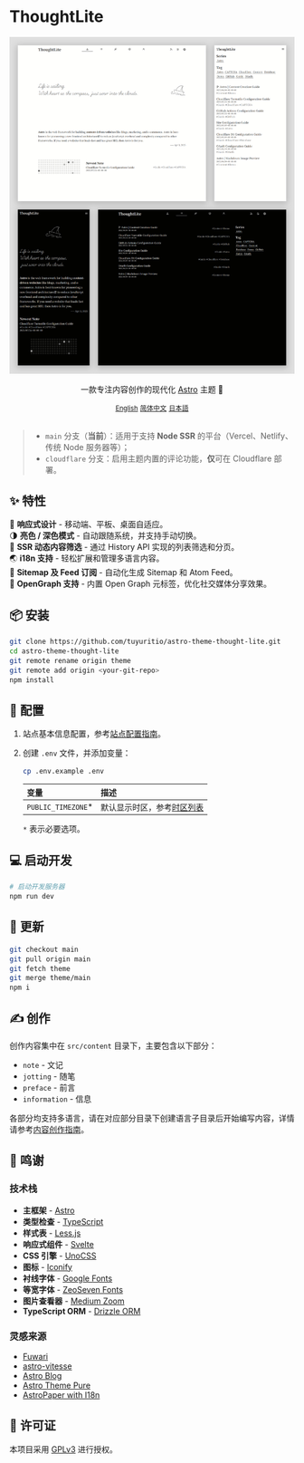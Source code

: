 # ThoughtLite

<div align="center">
    <img src=".github/assets/preview.webp">
    <p></p>
    <p>一款专注内容创作的现代化 <a href="https://astro.build/">Astro</a> 主题 🌟</p>
    <small><a href="README.md">English</a></small> <small><ins>简体中文</ins></small> <small><a href="README_ja.md">日本語</a></small>
</div>

<br />

> - `main` 分支（**当前**）：适用于支持 **Node SSR** 的平台（Vercel、Netlify、传统 Node 服务器等）；
> - `cloudflare` 分支：启用主题内置的评论功能，**仅**可在 Cloudflare 部署。

## ✨ 特性

📱 **响应式设计** - 移动端、平板、桌面自适应。\
🌗 **亮色 / 深色模式** - 自动跟随系统，并支持手动切换。\
📃 **SSR 动态内容筛选** - 通过 History API 实现的列表筛选和分页。\
🌏 **i18n 支持** - 轻松扩展和管理多语言内容。\
📰 **Sitemap 及 Feed 订阅** - 自动化生成 Sitemap 和 Atom Feed。\
🔗 **OpenGraph 支持** - 内置 Open Graph 元标签，优化社交媒体分享效果。

## 📦 安装

```sh
git clone https://github.com/tuyuritio/astro-theme-thought-lite.git
cd astro-theme-thought-lite
git remote rename origin theme
git remote add origin <your-git-repo>
npm install
```

## 🔧 配置

1. 站点基本信息配置，参考[站点配置指南](src/content/note/zh-cn/configuration.md)。
2. 创建 `.env` 文件，并添加变量：

    ```sh
    cp .env.example .env
    ```

    | 变量 | 描述 |
    | - | - |
    | `PUBLIC_TIMEZONE`* | 默认显示时区，参考[时区列表](https://en.wikipedia.org/wiki/List_of_tz_database_time_zones#List) |

    `*` 表示必要选项。

## 💻 启动开发

```sh
# 启动开发服务器
npm run dev
```

## 🔄 更新

```sh
git checkout main
git pull origin main
git fetch theme
git merge theme/main
npm i
```

## ✍️ 创作

创作内容集中在 `src/content` 目录下，主要包含以下部分：

- `note` - 文记
- `jotting` - 随笔
- `preface` - 前言
- `information` - 信息

各部分均支持多语言，请在对应部分目录下创建语言子目录后开始编写内容，详情请参考[内容创作指南](src/content/note/zh-cn/content.md)。

## 🙏 鸣谢

### 技术栈

- **主框架** - [Astro](https://astro.build/)
- **类型检查** - [TypeScript](https://www.typescriptlang.org/)
- **样式表** - [Less.js](https://lesscss.org/)
- **响应式组件** - [Svelte](https://svelte.dev/)
- **CSS 引擎** - [UnoCSS](https://unocss.dev/)
- **图标** - [Iconify](https://iconify.design/)
- **衬线字体** - [Google Fonts](https://fonts.google.com/)
- **等宽字体** - [ZeoSeven Fonts](https://fonts.zeoseven.com/)
- **图片查看器** - [Medium Zoom](https://github.com/francoischalifour/medium-zoom)
- **TypeScript ORM** - [Drizzle ORM](https://orm.drizzle.team/)

### 灵感来源

- [Fuwari](https://github.com/saicaca/fuwari)
- [astro-vitesse](https://github.com/adrian-ub/astro-vitesse)
- [Astro Blog](https://github.com/williamcachamwri/astro-blog)
- [Astro Theme Pure](https://github.com/cworld1/astro-theme-pure)
- [AstroPaper with I18n](https://github.com/yousef8/astro-paper-i18n)

## 📜 许可证

本项目采用 [GPLv3](LICENSE) 进行授权。
